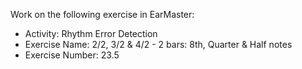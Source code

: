 Work on the following exercise in EarMaster:
- Activity: Rhythm Error Detection
- Exercise Name: 2/2, 3/2 & 4/2 - 2 bars: 8th, Quarter & Half notes
- Exercise Number: 23.5
